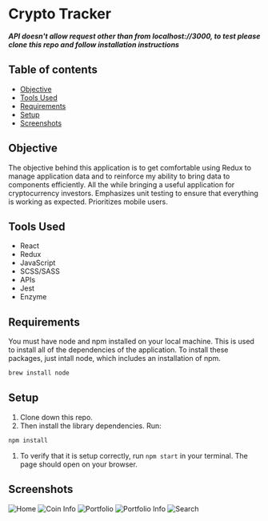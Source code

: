 # Crypto Tracker
***API doesn't allow request other than from localhost://3000, to test please clone this repo and follow installation instructions***

## Table of contents
* [Objective](#Objective)
* [Tools Used](#Tools-Used)
* [Requirements](#Requirements)
* [Setup](#Setup)
* [Screenshots](#Screenshots) 

## Objective
  
  The objective behind this application is to get comfortable using Redux to manage application data and to reinforce my ability to bring data to components efficiently. All the while bringing a useful application for cryptocurrency investors. Emphasizes unit testing to ensure that everything is working as expected. Prioritizes mobile users.

## Tools Used

- React
- Redux
- JavaScript
- SCSS/SASS
- APIs
- Jest
- Enzyme

## Requirements

You must have node and npm installed on your local machine. This is used to install all of the dependencies of the application. To install these packages, just intall node, which includes an installation of npm.

```bash
brew install node
```

## Setup

1. Clone down this repo.
1. Then install the library dependencies. Run:

```bash
npm install
```
1. To verify that it is setup correctly, run `npm start` in your terminal. The page should open on your browser.

## Screenshots
![Home](https://github.com/bradybridges/crypto-tracker/blob/master/src/Images/home.png)
![Coin Info](https://github.com/bradybridges/crypto-tracker/blob/master/src/Images/coininfo.png)
![Portfolio](https://github.com/bradybridges/crypto-tracker/blob/master/src/Images/portfolio.png)
![Portfolio Info](https://github.com/bradybridges/crypto-tracker/blob/master/src/Images/portfoliovalue.png)
![Search](https://github.com/bradybridges/crypto-tracker/blob/master/src/Images/search.png)

